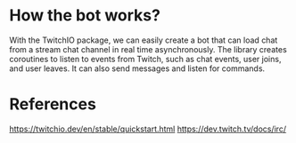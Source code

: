 # How the bot works?

With the TwitchIO package, we can easily create a bot that can load chat from a stream chat channel in real time asynchronously. The library creates coroutines to listen to events from Twitch, such as chat events, user joins, and user leaves. It can also send messages and listen for commands.

# References

https://twitchio.dev/en/stable/quickstart.html 
https://dev.twitch.tv/docs/irc/


